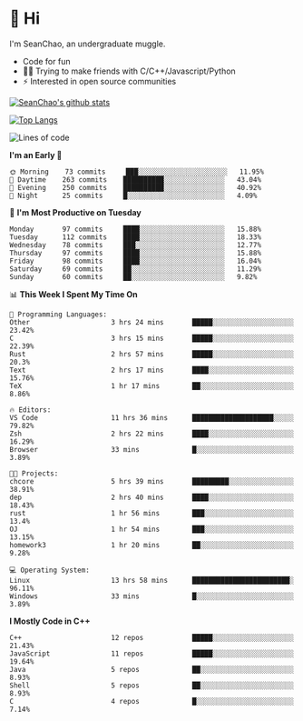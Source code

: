 # 👋 Hi
I'm SeanChao, an undergraduate muggle.

- Code for fun
- 👨‍💻 Trying to make friends with C/C++/Javascript/Python
- ⚡ Interested in open source communities

[![SeanChao's github stats](https://i-github-readme-stats.vercel.app/api?username=seanchao&show_icons=true)](https://github.com/anuraghazra/github-readme-stats)

[![Top Langs](https://i-github-readme-stats.vercel.app/api/top-langs/?username=seanchao&layout=compact)](https://github.com/anuraghazra/github-readme-stats)

<!--START_SECTION:waka-->
![Lines of code](https://img.shields.io/badge/From%20Hello%20World%20I%27ve%20Written-1.6%20million%20lines%20of%20code-blue)

**I'm an Early 🐤** 

```text
🌞 Morning    73 commits     ███░░░░░░░░░░░░░░░░░░░░░░   11.95% 
🌆 Daytime    263 commits    ██████████░░░░░░░░░░░░░░░   43.04% 
🌃 Evening    250 commits    ██████████░░░░░░░░░░░░░░░   40.92% 
🌙 Night      25 commits     █░░░░░░░░░░░░░░░░░░░░░░░░   4.09%

```
📅 **I'm Most Productive on Tuesday** 

```text
Monday       97 commits     ████░░░░░░░░░░░░░░░░░░░░░   15.88% 
Tuesday      112 commits    ████░░░░░░░░░░░░░░░░░░░░░   18.33% 
Wednesday    78 commits     ███░░░░░░░░░░░░░░░░░░░░░░   12.77% 
Thursday     97 commits     ████░░░░░░░░░░░░░░░░░░░░░   15.88% 
Friday       98 commits     ████░░░░░░░░░░░░░░░░░░░░░   16.04% 
Saturday     69 commits     ██░░░░░░░░░░░░░░░░░░░░░░░   11.29% 
Sunday       60 commits     ██░░░░░░░░░░░░░░░░░░░░░░░   9.82%

```


📊 **This Week I Spent My Time On** 

```text
💬 Programming Languages: 
Other                    3 hrs 24 mins       █████░░░░░░░░░░░░░░░░░░░░   23.42% 
C                        3 hrs 15 mins       █████░░░░░░░░░░░░░░░░░░░░   22.39% 
Rust                     2 hrs 57 mins       █████░░░░░░░░░░░░░░░░░░░░   20.3% 
Text                     2 hrs 17 mins       ████░░░░░░░░░░░░░░░░░░░░░   15.76% 
TeX                      1 hr 17 mins        ██░░░░░░░░░░░░░░░░░░░░░░░   8.86%

🔥 Editors: 
VS Code                  11 hrs 36 mins      ████████████████████░░░░░   79.82% 
Zsh                      2 hrs 22 mins       ████░░░░░░░░░░░░░░░░░░░░░   16.29% 
Browser                  33 mins             █░░░░░░░░░░░░░░░░░░░░░░░░   3.89%

🐱‍💻 Projects: 
chcore                   5 hrs 39 mins       █████████░░░░░░░░░░░░░░░░   38.91% 
dep                      2 hrs 40 mins       ████░░░░░░░░░░░░░░░░░░░░░   18.43% 
rust                     1 hr 56 mins        ███░░░░░░░░░░░░░░░░░░░░░░   13.4% 
OJ                       1 hr 54 mins        ███░░░░░░░░░░░░░░░░░░░░░░   13.15% 
homework3                1 hr 20 mins        ██░░░░░░░░░░░░░░░░░░░░░░░   9.28%

💻 Operating System: 
Linux                    13 hrs 58 mins      ████████████████████████░   96.11% 
Windows                  33 mins             █░░░░░░░░░░░░░░░░░░░░░░░░   3.89%

```

**I Mostly Code in C++** 

```text
C++                      12 repos            █████░░░░░░░░░░░░░░░░░░░░   21.43% 
JavaScript               11 repos            █████░░░░░░░░░░░░░░░░░░░░   19.64% 
Java                     5 repos             ██░░░░░░░░░░░░░░░░░░░░░░░   8.93% 
Shell                    5 repos             ██░░░░░░░░░░░░░░░░░░░░░░░   8.93% 
C                        4 repos             █░░░░░░░░░░░░░░░░░░░░░░░░   7.14%

```



<!--END_SECTION:waka-->
